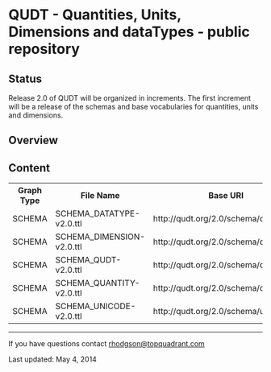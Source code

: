 QUDT - Quantities, Units, Dimensions and dataTypes - public repository
======================================================================


Status
------

Release 2.0 of QUDT will be organized in increments. The first increment will be a release of the schemas and base vocabularies for quantities, units and dimensions.

Overview
--------


Content
-------

<table>
<tr>
 <th>Graph Type</th>
 <th>File Name</th>
 <th>Base URI</th>
 <th>Prefix</th>
</tr>
<tr>
<td>SCHEMA</td>
<td>SCHEMA_DATATYPE-v2.0.ttl</td>
<td>http://qudt.org/2.0/schema/datatype</td>
<td>qudt</td>
</tr>
<tr>
<td>SCHEMA</td>
<td>SCHEMA_DIMENSION-v2.0.ttl</td>
<td>http://qudt.org/2.0/schema/dimension</td>
<td>qudt</td>
</tr>
<tr>
<td>SCHEMA</td>
<td>SCHEMA_QUDT-v2.0.ttl</td>
<td>http://qudt.org/2.0/schema/qudt</td>
<td>qudt</td>
</tr>
<tr>
<td>SCHEMA</td>
<td>SCHEMA_QUANTITY-v2.0.ttl</td>
<td>http://qudt.org/2.0/schema/quantity</td>
<td>qudt</td>
</tr>
<tr>
<td>SCHEMA</td>
<td>SCHEMA_UNICODE-v2.0.ttl</td>
<td>http://qudt.org/2.0/schema/unicode</td>
<td>uc</td>
</tr>
</table>

----

If you have questions contact rhodgson@topquadrant.com

Last updated: May 4, 2014
